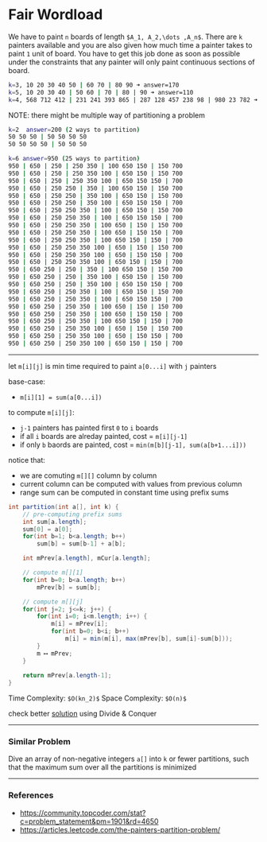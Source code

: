 ﻿# Fair Wordload

We have to paint `n` boards of length `$A_1, A_2,\dots ,A_n$`. There are `k` painters
available and you are also given how much time a painter takes to paint `1` unit of board.
You have to get this job done as soon as possible under the constraints that 
any painter will only paint continuous sections of board.

```bash
k=3, 10 20 30 40 50 | 60 70 | 80 90 ➜ answer=170
k=5, 10 20 30 40 | 50 60 | 70 | 80 | 90 ➜ answer=110
k=4, 568 712 412 | 231 241 393 865 | 287 128 457 238 98 | 980 23 782 ➜ answer=1785
```

NOTE: there might be multiple way of partitioning a problem

```bash
k=2  answer=200 (2 ways to partition)
50 50 50 | 50 50 50 50
50 50 50 50 | 50 50 50

k=6 answer=950 (25 ways to partition)
950 | 650 | 250 | 250 350 | 100 650 150 | 150 700
950 | 650 | 250 | 250 350 100 | 650 150 | 150 700
950 | 650 | 250 | 250 350 100 | 650 150 150 | 700
950 | 650 | 250 250 | 350 | 100 650 150 | 150 700
950 | 650 | 250 250 | 350 100 | 650 150 | 150 700
950 | 650 | 250 250 | 350 100 | 650 150 150 | 700
950 | 650 | 250 250 350 | 100 | 650 150 | 150 700
950 | 650 | 250 250 350 | 100 | 650 150 150 | 700
950 | 650 | 250 250 350 | 100 650 | 150 | 150 700
950 | 650 | 250 250 350 | 100 650 | 150 150 | 700
950 | 650 | 250 250 350 | 100 650 150 | 150 | 700
950 | 650 | 250 250 350 100 | 650 | 150 | 150 700
950 | 650 | 250 250 350 100 | 650 | 150 150 | 700
950 | 650 | 250 250 350 100 | 650 150 | 150 | 700
950 | 650 250 | 250 | 350 | 100 650 150 | 150 700
950 | 650 250 | 250 | 350 100 | 650 150 | 150 700
950 | 650 250 | 250 | 350 100 | 650 150 150 | 700
950 | 650 250 | 250 350 | 100 | 650 150 | 150 700
950 | 650 250 | 250 350 | 100 | 650 150 150 | 700
950 | 650 250 | 250 350 | 100 650 | 150 | 150 700
950 | 650 250 | 250 350 | 100 650 | 150 150 | 700
950 | 650 250 | 250 350 | 100 650 150 | 150 | 700
950 | 650 250 | 250 350 100 | 650 | 150 | 150 700
950 | 650 250 | 250 350 100 | 650 | 150 150 | 700
950 | 650 250 | 250 350 100 | 650 150 | 150 | 700
```

---

let `m[i][j]` is min time required to paint `a[0...i]` with `j` painters

base-case:
* `m[i][1] = sum(a[0...i])`

to compute `m[i][j]`:
* `j-1` painters has painted first `0` to `i` boards
* if all `i` boards are alreday painted, cost = `m[i][j-1]`
* if only `b` baords are painted, cost = `min(m[b][j-1], sum(a[b+1...i]))`

notice that:
* we are comuting `m[][]` column by column
* current column can be computed with values from previous column
* range sum can be computed in constant time using prefix sums

```java
int partition(int a[], int k) {
    // pre-computing prefix sums
    int sum[a.length];
    sum[0] = a[0];
    for(int b=1; b<a.length; b++)
        sum[b] = sum[b-1] + a[b];

    int mPrev[a.length], mCur[a.length];

    // compute m[][1]
    for(int b=0; b<a.length; b++)
        mPrev[b] = sum[b];

    // compute m[][j]
    for(int j=2; j<=k; j++) {
        for(int i=0; i<m.length; i++) {
            m[i] = mPrev[i];
            for(int b=0; b<i; b++)
                m[i] = min(m[i], max(mPrev[b], sum[i]-sum[b]));
        }
        m ⟷ mPrev;
    }
    
    return mPrev[a.length-1];
}
```

Time Complexity: `$O(kn_2)$`
Space Complexity: `$O(n)$`

check better [solution](../divide_conquer/fair_workload.md) using Divide & Conquer

---

### Similar Problem

Dive an array of non-negative integers `a[]` into `k` or fewer partitions,
such that the maximum sum over all the partitions is minimized

---

### References

* <https://community.topcoder.com/stat?c=problem_statement&pm=1901&rd=4650>
* <https://articles.leetcode.com/the-painters-partition-problem/>
